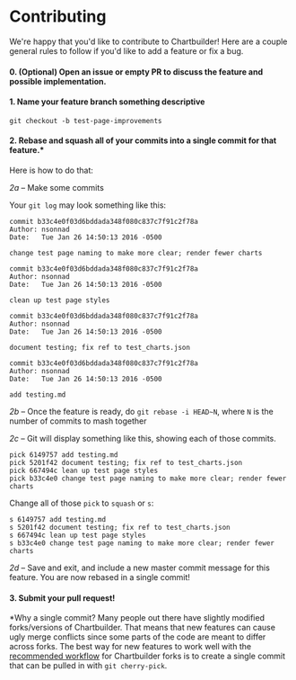 # Contributing

We're happy that you'd like to contribute to Chartbuilder! Here are a couple
general rules to follow if you'd like to add a feature or fix a bug.

#### 0. (Optional) Open an issue or empty PR to discuss the feature and possible implementation.

#### 1. Name your feature branch something descriptive

```
git checkout -b test-page-improvements
```

#### 2. Rebase and squash all of your commits into a single commit for that feature.*

Here is how to do that:

*2a* – Make some commits

Your `git log` may look something like this:

```
commit b33c4e0f03d6bddada348f080c837c7f91c2f78a
Author: nsonnad
Date:   Tue Jan 26 14:50:13 2016 -0500

change test page naming to make more clear; render fewer charts

commit b33c4e0f03d6bddada348f080c837c7f91c2f78a
Author: nsonnad
Date:   Tue Jan 26 14:50:13 2016 -0500

clean up test page styles

commit b33c4e0f03d6bddada348f080c837c7f91c2f78a
Author: nsonnad
Date:   Tue Jan 26 14:50:13 2016 -0500

document testing; fix ref to test_charts.json

commit b33c4e0f03d6bddada348f080c837c7f91c2f78a
Author: nsonnad
Date:   Tue Jan 26 14:50:13 2016 -0500

add testing.md
```

*2b* – Once the feature is ready, do `git rebase -i HEAD~N`, where `N` is the number
of commits to mash together

*2c* – Git will display something like this, showing each of those commits.

```
pick 6149757 add testing.md
pick 5201f42 document testing; fix ref to test_charts.json
pick 667494c lean up test page styles
pick b33c4e0 change test page naming to make more clear; render fewer charts
```

Change all of those `pick` to `squash` or `s`:

```
s 6149757 add testing.md
s 5201f42 document testing; fix ref to test_charts.json
s 667494c lean up test page styles
s b33c4e0 change test page naming to make more clear; render fewer charts
```

*2d* – Save and exit, and include a new master commit message for this feature.
You are now rebased in a single commit!

#### 3. Submit your pull request!

*Why a single commit? Many people out there have slightly modified forks/versions of Chartbuilder.
That means that new features can cause ugly merge conflicts since some parts of
the code are meant to differ across forks. The best way for new features
to work well with the [recommended workflow](docs/git-workflow-forks.md) for Chartbuilder
forks is to create a single commit that can be pulled in with `git cherry-pick`.
